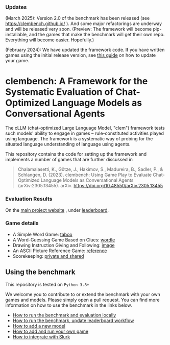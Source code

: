 ### Updates
(March 2025): Version 2.0 of the benchmark has been released (see https://clembench.github.io/ ). And some major refactorings are underway and will be released very soon. (Preview: The framework will become pip-installable, and the games that make the benchmark will get their own repo. Everything will become easier. Hopefully.)

(February 2024): We have updated the framework code. If you have written games using the initial release version, see [this guide](docs/howto_update_to_v1.md) on how to update your game.

# clembench: A Framework for the Systematic Evaluation of Chat-Optimized Language Models as Conversational Agents

The cLLM (chat-optimized Large Language Model, "clem") framework tests such models' ability to engage in games – rule-constituted activities played using language.
The framework is a systematic way of probing for the situated language understanding of language using agents.

This repository contains the code for setting up the framework and implements a number of games that are further discussed in 

> Chalamalasetti, K., Götze, J., Hakimov, S., Madureira, B., Sadler, P., & Schlangen, D. (2023). clembench: Using Game Play to Evaluate Chat-Optimized Language Models as Conversational Agents (arXiv:2305.13455). arXiv. https://doi.org/10.48550/arXiv.2305.13455

### Evaluation Results

On the [main project website](https://clembench.github.io) , under [leaderboard](https://clembench.github.io/leaderboard.html).

### Game details

- A Simple Word Game: [taboo](docs/taboo.md)
- A Word-Guessing Game Based on Clues: [wordle](docs/wordle.md)
- Drawing Instruction Giving and Following: [image](docs/image.md)
- An ASCII Picture Reference Game: [reference](docs/reference.md)
- Scorekeeping: [private and shared](docs/privateshared.md)

## Using the benchmark

This repository is tested on `Python 3.8+`

We welcome you to contribute to or extend the benchmark with your own games and models. 
Please simply open a pull request. You can find more information on how to use the benchmark in the links below.

- [How to run the benchmark and evaluation locally](docs/howto_run_benchmark.md)
- [How to run the benchmark, update leaderboard workflow](docs/howto_benchmark_workflow.md)
- [How to add a new model](docs/howto_add_models.md)
- [How to add and run your own game](docs/howto_add_games.md)
- [How to integrate with Slurk](docs/howto_slurk.md)
